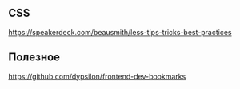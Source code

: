 ## CSS
https://speakerdeck.com/beausmith/less-tips-tricks-best-practices

## Полезное

https://github.com/dypsilon/frontend-dev-bookmarks<br>